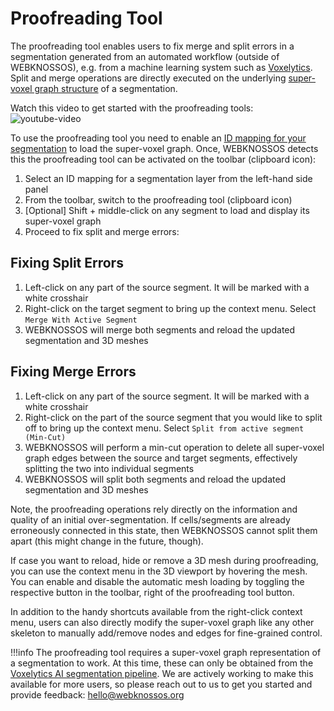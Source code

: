 # Proofreading Tool

The proofreading tool enables users to fix merge and split errors in a segmentation generated from an automated workflow (outside of WEBKNOSSOS), e.g. from a machine learning system such as [Voxelytics](https://voxelytics.com). Split and merge operations are directly executed on the underlying [super-voxel graph structure](../terminology.md#agglomerates) of a segmentation.

Watch this video to get started with the proofreading tools:
![youtube-video](https://www.youtube.com/embed/h_paTLAIIwY)

To use the proofreading tool you need to enable an [ID mapping for your segmentation](./segmentation_mappings.md) to load the super-voxel graph. Once, WEBKNOSSOS detects this the proofreading tool can be activated on the toolbar (clipboard icon):

1. Select an ID mapping for a segmentation layer from the left-hand side panel
2. From the toolbar, switch to the proofreading tool (clipboard icon)
3. [Optional] Shift + middle-click on any segment to load and display its super-voxel graph
4. Proceed to fix split and merge errors:

## Fixing Split Errors

1. Left-click on any part of the source segment. It will be marked with a white crosshair
2. Right-click on the target segment to bring up the context menu. Select `Merge With Active Segment`
3. WEBKNOSSOS will merge both segments and reload the updated segmentation and 3D meshes

## Fixing Merge Errors

1. Left-click on any part of the source segment. It will be marked with a white crosshair
2. Right-click on the part of the source segment that you would like to split off to bring up the context menu. Select `Split from active segment (Min-Cut)`
3. WEBKNOSSOS will perform a min-cut operation to delete all super-voxel graph edges between the source and target segments, effectively splitting the two into individual segments
4. WEBKNOSSOS will split both segments and reload the updated segmentation and 3D meshes

Note, the proofreading operations rely directly on the information and quality of an initial over-segmentation. If cells/segments are already erroneously connected in this state, then WEBKNOSSOS cannot split them apart (this might change in the future, though).

If case you want to reload, hide or remove a 3D mesh during proofreading, you can use the context menu in the 3D viewport by hovering the mesh. You can enable and disable the automatic mesh loading by toggling the respective button in the toolbar, right of the proofreading tool button.

In addition to the handy shortcuts available from the right-click context menu, users can also directly modify the super-voxel graph like any other skeleton to manually add/remove nodes and edges for fine-grained control.

!!!info 
    The proofreading tool requires a super-voxel graph representation of a segmentation to work. At this time, these can only be obtained from the [Voxelytics AI segmentation pipeline](https://voxelytics.com). We are actively working to make this available for more users, so please reach out to us to get you started and provide feedback: [hello@webknossos.org](mailto:hello@webknossos.org)